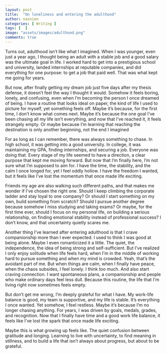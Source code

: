 ```yaml
---
layout: post
title:  "On loneliness and entering the adulthood"
author: naznien
categories: [ Writing ]
tags: [  ]
image: "assets/images/adulthood.png"
comments: true
---
```


Turns out, adulthood isn’t like what I imagined. When I was younger, even just a year ago, I thought being an adult with a stable job and a good salary was the ultimate goal in life. I worked hard to get into a prestigious school and university, landed internships at reputable companies, and did everything for one purpose: to get a job that paid well. That was what kept me going for years.

But now, after finally getting my dream job just five days after my thesis defense, it doesn’t feel the way I thought it would. Somehow it feels boring, lonely, and confusing, even when I’m becoming the person I once dreamed of being. I have a routine that looks ideal on paper, the kind of life I used to picture for myself, yet something feels off. Maybe it’s because, for the first time, I don’t know what comes next. Maybe it’s because the one goal I’ve been chasing all my life isn’t everything, and now that I’ve reached it, it feels strangely empty. Or maybe because I’m learning that reaching the destination is only another beginning, not the end I imagined

For as long as I can remember, there was always something to chase. In high school, it was getting into a good university. In college, it was maintaining my GPA, finding internships, and securing a job. Everyone was doing that. Every stage of my life seemed to have a direction, a clear purpose that kept me moving forward. But now that I’m finally here, I’m not sure what I’m supposed to aim for. I have the time, the stability, and the calm I once longed for, yet I feel oddly hollow. I have the freedom I wanted, but it feels like I’ve lost the momentum that once made life exciting.

Friends my age are also walking such different paths, and that makes me wonder if I’ve chosen the right one. Should I keep climbing the corporate ladder and stay loyal to one company? Or should I start something on my own, build something from scratch? Should I pursue another degree because somehow I miss studying and taking exams? Or maybe, for the first time ever, should I focus on my personal life, on building a serious relationship, on finding emotional stability instead of professional success? I don’t know, and that uncertainty quietly scares me.

Another thing I’ve learned after entering adulthood is that I crave companionship more than I ever expected. I used to think I was good at being alone. Maybe I even romanticized it a little. The quiet, the independence, the idea of being strong and self-sufficient. But I’ve realized I only enjoy solitude when life feels hard, when I'm in the middle of working hard to pursue something and when my mind is crowded. Yeah, that’s the avoidant part of me. But when things are calm, when I finally have peace, when the chaos subsides, I feel lonely. I think too much. And also start craving connection. I want spontaneous plans, a companionship and people who make ordinary days feel less dull. Because this routine, the life that I'm living right now sometimes feels empty.

But don’t get me wrong, I’m deeply grateful for what I have. My work-life balance is good, my team is supportive, and my life is stable. It’s everything I once wanted. Yet somehow, I feel restless. Maybe it’s because I’m no longer chasing anything. For years, I was driven by goals, medals, grades, and recognition. Now that I finally have time and a good work life balance, it feels like I’ve lost the spark that once made life exciting.

Maybe this is what growing up feels like. The quiet confusion between gratitude and longing. Learning to live with uncertainty, to find meaning in stillness, and to build a life that isn’t always about progress, but about to be grateful.
